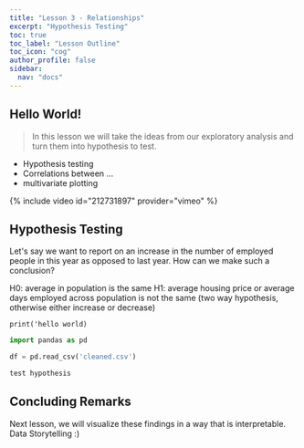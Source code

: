 ```yaml
---
title: "Lesson 3 - Relationships"
excerpt: "Hypothesis Testing"
toc: true
toc_label: "Lesson Outline"
toc_icon: "cog"
author_profile: false
sidebar:
  nav: "docs"
---
```



## Hello World!

> In this lesson we will take the ideas from our exploratory analysis and turn them into hypothesis to test.

* Hypothesis testing
* Correlations between ...
* multivariate plotting

{% include video id="212731897" provider="vimeo" %}

## Hypothesis Testing
Let's say we want to report on an increase in the number of employed people in this year as opposed to last year. How can we make such a conclusion?

H0: average in population is the same
H1: average housing price or average days employed across population is not the same (two way hypothesis, otherwise either increase or decrease)

`print('hello world)`

```python
import pandas as pd

df = pd.read_csv('cleaned.csv')

test hypothesis
```

## Concluding Remarks
Next lesson, we will visualize these findings in a way that is interpretable. Data Storytelling :)
